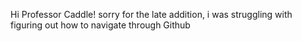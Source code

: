 Hi Professor Caddle!
sorry for the late addition, i was struggling with figuring out how to navigate through Github
